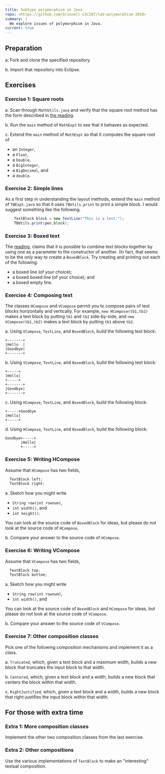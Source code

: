 ```yaml
---
title: Subtype polymorphism in Java
repo: <https://github.com/Grinnell-CSC207/lab-polymorphism-2019>
summary: |
  We explore issues of polymorphism in Java.
current: true
---
```

Preparation
-----------

a. Fork and clone the specified repository.

b. Import that repository into Eclipse.

Exercises
---------

### Exercise 1: Square roots

a. Scan through `MathUtils.java` and verify that the square root
method has the form described in [the
reading](../readings/subtype-polymorphism).

b. Run the `main` method of `MathExpt` to see that it behaves as
expected.

c. Extend the `main` method of `MathExpt` so that it computes the
square root of

* an `Integer`, 
* a `Float`, 
* a `Double`, 
* a `BigInteger`, 
* a `BigDecimal`, and
* a `double`.

### Exercise 2: Simple lines

As a first step in understanding the layout methods, extend the
`main` method of `TBExpt.java` so that it uses `TBUtils.print` to
print a simple block.   I would suggest something like the following.

```java
    TextBlock block = new TextLine("This is a test.");
    TBUtils.print(pen,block);
```

### Exercise 3: Boxed text

The [reading](../readings/subtype-polymorphism), claims that it is
possible to combine text blocks together by using one as a parameter
to the constructor of another.  (In fact, that seems to be the only
way to create a `BoxedBlock`.  Try creating and printing out each
of the following:

* a boxed line (of your choice);
* a boxed boxed line (of your choice); and
* a boxed empty line.

### Exercise 4: Composing text

The classes `HCompose` and `VCompose` permit you
to compose pairs of text blocks horizontally and vertically.  For
example, `new HCompose(tb1,tb2)` makes a text block by
putting `tb1` and `tb2` side-by-side, and
`new VCompose(tb1,tb2)` makes a text block by putting
`tb1` above `tb2`.

a. Using `VCompose`, `TextLine`, and
`BoxedBlock`, build the following text block:

```text
+-------+
|Hello  |
|Goodbye|
+-------+
```

b. Using `VCompose`, `TextLine`, and
`BoxedBlock`, build the following text block:

```text
+-----+
|Hello|
+-----+
+-------+
|Goodbye|
+-------+
```

c. Using `HCompose`, `TextLine`, and
`BoxedBlock`, build the following block:

```text
+-----+Goodbye
|Hello|
+-----+
```

d. Using `HCompose`, `TextLine`, and
`BoxedBlock`, build the following block:

```text
Goodbye+-----+
       |Hello|
       +-----+
```

### Exercise 5: Writing HCompose

Assume that `HCompose` has two fields, 

```java
  TextBlock left;
  TextBlock right;
```

a. Sketch how you might write 

* `String row(int rownum)`,
* `int width()`, and
* `int height()`.

You can look at the source code of `BoxedBlock` for ideas,
but please do not look at the source code of `HCompose`.

b. Compare your answer to the source code of `HCompose`.

### Exercise 6: Writing VCompose

Assume that `VCompose` has two fields, 

```java
  TextBlock top;
  TextBlock bottom;
```

a. Sketch how you might write 

* `String row(int rownum)`,
* `int width()`, and

You can look at the source code of `BoxedBlock` and
`HCompose` for ideas, but please do not look at the source
code of `VCompose`.

b. Compare your answer to the source code of `VCompose`.

### Exercise 7: Other composition classes

Pick one of the following composition mechanisms and implement it as a
class.

a. `Truncated`, which, given a text block and a maximum width,
builds a new block that truncates the input block to that width.

b. `Centered`, which, given a text block and a width, builds
a new block that centers the block within that width.

c. `RightJustified`, which, given a text block and a width, builds a
new block that right-justifies the input block within that width.

For those with extra time
-------------------------

### Extra 1: More composition classes

Implement the other two composition classes from the last exercise.

### Extra 2: Other compositions

Use the various implementations of `TextBlock` to make an
"interesting" textual composition.  

